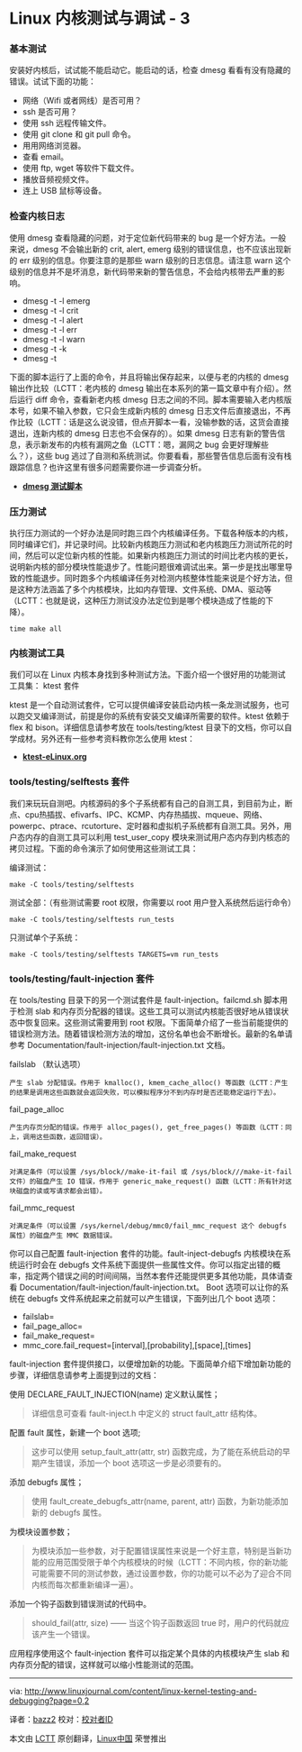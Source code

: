 Linux 内核测试与调试 - 3
================================================================================
### 基本测试 ###

安装好内核后，试试能不能启动它。能启动的话，检查 dmesg 看看有没有隐藏的错误。试试下面的功能：

- 网络（Wifi 或者网线）是否可用？
- ssh 是否可用？
- 使用 ssh 远程传输文件。
- 使用 git clone 和 git pull 命令。
- 用用网络浏览器。
- 查看 email。
- 使用 ftp, wget 等软件下载文件。
- 播放音频视频文件。
- 连上 USB 鼠标等设备。


### 检查内核日志 ###

使用 dmesg 查看隐藏的问题，对于定位新代码带来的 bug 是一个好方法。一般来说，dmesg 不会输出新的 crit, alert, emerg 级别的错误信息，也不应该出现新的 err 级别的信息。你要注意的是那些 warn 级别的日志信息。请注意 warn 这个级别的信息并不是坏消息，新代码带来新的警告信息，不会给内核带去严重的影响。

- dmesg -t -l emerg
- dmesg -t -l crit
- dmesg -t -l alert
- dmesg -t -l err
- dmesg -t -l warn
- dmesg -t -k
- dmesg -t

下面的脚本运行了上面的命令，并且将输出保存起来，以便与老的内核的 dmesg 输出作比较（LCTT：老内核的 dmesg 输出在本系列的第一篇文章中有介绍）。然后运行 diff 命令，查看新老内核 dmesg 日志之间的不同。脚本需要输入老内核版本号，如果不输入参数，它只会生成新内核的 dmesg 日志文件后直接退出，不再作比较（LCTT：话是这么说没错，但点开脚本一看，没输参数的话，这货会直接退出，连新内核的 dmesg 日志也不会保存的）。如果 dmesg 日志有新的警告信息，表示新发布的内核有漏网之鱼（LCTT：嗯，漏网之 bug 会更好理解些么？），这些 bug 逃过了自测和系统测试。你要看看，那些警告信息后面有没有栈跟踪信息？也许这里有很多问题需要你进一步调查分析。

- [**dmesg 测试脚本**][1]

### 压力测试 ###

执行压力测试的一个好办法是同时跑三四个内核编译任务。下载各种版本的内核，同时编译它们，并记录时间。比较新内核跑压力测试和老内核跑压力测试所花的时间，然后可以定位新内核的性能。如果新内核跑压力测试的时间比老内核的更长，说明新内核的部分模块性能退步了。性能问题很难调试出来。第一步是找出哪里导致的性能退步。同时跑多个内核编译任务对检测内核整体性能来说是个好方法，但是这种方法涵盖了多个内核模块，比如内存管理、文件系统、DMA、驱动等（LCTT：也就是说，这种压力测试没办法定位到是哪个模块造成了性能的下降）。

    time make all

### 内核测试工具 ###

我们可以在 Linux 内核本身找到多种测试方法。下面介绍一个很好用的功能测试工具集： ktest 套件

ktest 是一个自动测试套件，它可以提供编译安装启动内核一条龙测试服务，也可以跑交叉编译测试，前提是你的系统有安装交叉编译所需要的软件。ktest 依赖于 flex 和 bison。详细信息请参考放在 tools/testing/ktest 目录下的文档，你可以自学成材。另外还有一些参考资料教你怎么使用 ktest：

- [**ktest-eLinux.org**][2]

### tools/testing/selftests 套件 ###

我们来玩玩自测吧。内核源码的多个子系统都有自己的自测工具，到目前为止，断点、cpu热插拔、efivarfs、IPC、KCMP、内存热插拔、mqueue、网络、powerpc、ptrace、rcutorture、定时器和虚拟机子系统都有自测工具。另外，用户态内存的自测工具可以利用 test_user_copy 模块来测试用户态内存到内核态的拷贝过程。下面的命令演示了如何使用这些测试工具：

编译测试：

    make -C tools/testing/selftests 

测试全部：（有些测试需要 root 权限，你需要以 root 用户登入系统然后运行命令）

    make -C tools/testing/selftests run_tests 

只测试单个子系统：

    make -C tools/testing/selftests TARGETS=vm run_tests 

### tools/testing/fault-injection 套件 ###

在 tools/testing 目录下的另一个测试套件是 fault-injection。failcmd.sh 脚本用于检测 slab 和内存页分配器的错误。这些工具可以测试内核能否很好地从错误状态中恢复回来。这些测试需要用到 root 权限。下面简单介绍了一些当前能提供的错误检测方法。随着错误检测方法的增加，这份名单也会不断增长。最新的名单请参考 Documentation/fault-injection/fault-injection.txt 文档。

failslab （默认选项）

    产生 slab 分配错误。作用于 kmalloc(), kmem_cache_alloc() 等函数（LCTT：产生的结果是调用这些函数就会返回失败，可以模拟程序分不到内存时是否还能稳定运行下去）。

fail_page_alloc

    产生内存页分配的错误。作用于 alloc_pages(), get_free_pages() 等函数（LCTT：同上，调用这些函数，返回错误）。

fail_make_request

    对满足条件（可以设置 /sys/block//make-it-fail 或 /sys/block///make-it-fail 文件）的磁盘产生 IO 错误，作用于 generic_make_request() 函数（LCTT：所有针对这块磁盘的读或写请求都会出错）。

fail_mmc_request

    对满足条件（可以设置 /sys/kernel/debug/mmc0/fail_mmc_request 这个 debugfs 属性）的磁盘产生 MMC 数据错误。

你可以自己配置 fault-injection 套件的功能。fault-inject-debugfs 内核模块在系统运行时会在 debugfs 文件系统下面提供一些属性文件。你可以指定出错的概率，指定两个错误之间的时间间隔，当然本套件还能提供更多其他功能，具体请查看 Documentation/fault-injection/fault-injection.txt。 Boot 选项可以让你的系统在 debugfs 文件系统起来之前就可以产生错误，下面列出几个 boot 选项：

- failslab=
- fail_page_alloc=
- fail_make_request=
- mmc_core.fail_request=[interval],[probability],[space],[times]

fault-injection 套件提供接口，以便增加新的功能。下面简单介绍下增加新功能的步骤，详细信息请参考上面提到过的文档：

使用 DECLARE_FAULT_INJECTION(name) 定义默认属性；

> 详细信息可查看 fault-inject.h 中定义的 struct fault_attr 结构体。

配置 fault 属性，新建一个 boot 选项;

> 这步可以使用 setup_fault_attr(attr, str) 函数完成，为了能在系统启动的早期产生错误，添加一个 boot 选项这一步是必须要有的。

添加 debugfs 属性；

> 使用 fault_create_debugfs_attr(name, parent, attr) 函数，为新功能添加新的 debugfs 属性。

为模块设置参数；

> 为模块添加一些参数，对于配置错误属性来说是一个好主意，特别是当新功能的应用范围受限于单个内核模块的时候（LCTT：不同内核，你的新功能可能需要不同的测试参数，通过设置参数，你的功能可以不必为了迎合不同内核而每次都重新编译一遍）。

添加一个钩子函数到错误测试的代码中。

> should_fail(attr, size) —— 当这个钩子函数返回 true 时，用户的代码就应该产生一个错误。

应用程序使用这个 fault-injection 套件可以指定某个具体的内核模块产生 slab 和内存页分配的错误，这样就可以缩小性能测试的范围。

--------------------------------------------------------------------------------

via: http://www.linuxjournal.com/content/linux-kernel-testing-and-debugging?page=0,2

译者：[bazz2](https://github.com/bazz2) 校对：[校对者ID](https://github.com/校对者ID)

本文由 [LCTT](https://github.com/LCTT/TranslateProject) 原创翻译，[Linux中国](http://linux.cn/) 荣誉推出

[1]:http://linuxdriverproject.org/mediawiki/index.php/Dmesg_regression_check_script
[2]:http://elinux.org/Ktest#Git_Bisect_type
